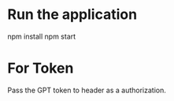 # Run the application
npm install
npm start


# For Token
Pass the GPT token to header as a authorization.
